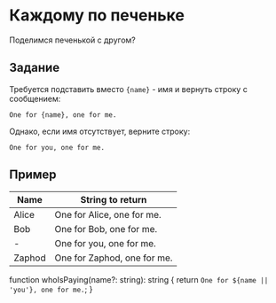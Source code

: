 # Каждому по печеньке

Поделимся печенькой с другом?

## Задание

Требуется подставить вместо `{name}` - имя и вернуть строку с сообщением:

```
One for {name}, one for me.
```

Однако, если имя отсутствует, верните строку:

```
One for you, one for me.
```

## Пример

| Name   | String to return            |
| ------ | --------------------------- |
| Alice  | One for Alice, one for me.  |
| Bob    | One for Bob, one for me.    |
| -      | One for you, one for me.    |
| Zaphod | One for Zaphod, one for me. |

function whoIsPaying(name?: string): string {
    return `One for ${name || 'you'}, one for me.`;
}
